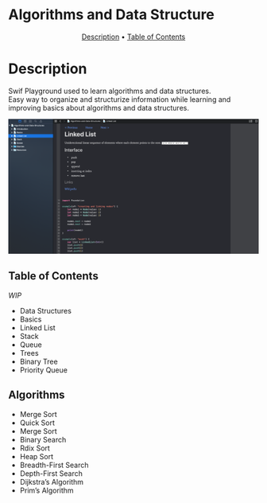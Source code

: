 # Algorithms and Data Structure
<p align="center">
  <a href="#description">Description</a> •
  <a href="#table-of-contents">Table of Contents</a> 
</p> 

# Description
Swif Playground used to learn algorithms and data structures.  
Easy way to organize and structurize information while learning and improving 
basics about algorithms and data structures.     

![Playground](https://github.com/Kharchevskyi/Algorithms-and-ds/blob/master/Algorithms-and-Data-Structures.playground/Resources/screen.png)

## Table of Contents
*WIP*
 
 * Data Structures
 * Basics
 * Linked List
 * Stack
 * Queue
 * Trees 
 * Binary Tree
 * Priority Queue
 
 ## Algorithms
 * Merge Sort
 * Quick Sort
 * Merge Sort
 * Binary Search
 * Rdix Sort
 * Heap Sort
 * Breadth-First Search
 * Depth-First Search
 * Dijkstra’s Algorithm
 * Prim’s Algorithm


